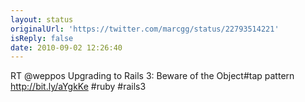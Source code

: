 ```yaml
---
layout: status
originalUrl: 'https://twitter.com/marcgg/status/22793514221'
isReply: false
date: 2010-09-02 12:26:40
---
```


RT @weppos Upgrading to Rails 3: Beware of the Object#tap pattern http://bit.ly/aYgkKe #ruby #rails3
